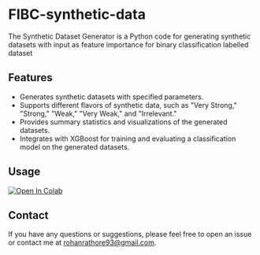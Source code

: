 # FIBC-synthetic-data

The Synthetic Dataset Generator is a Python code for generating synthetic datasets with input as feature importance for binary classification labelled dataset

## Features

- Generates synthetic datasets with specified parameters.
- Supports different flavors of synthetic data, such as "Very Strong," "Strong," "Weak," "Very Weak," and "Irrelevant."
- Provides summary statistics and visualizations of the generated datasets.
- Integrates with XGBoost for training and evaluating a classification model on the generated datasets.

## Usage

[![Open In Colab](https://colab.research.google.com/assets/colab-badge.svg)](https://github.com/rohancode/FIBC-synthetic-data/blob/main/Generator.ipynb)

## Contact

If you have any questions or suggestions, please feel free to open an issue or contact me at rohanrathore93@gmail.com.